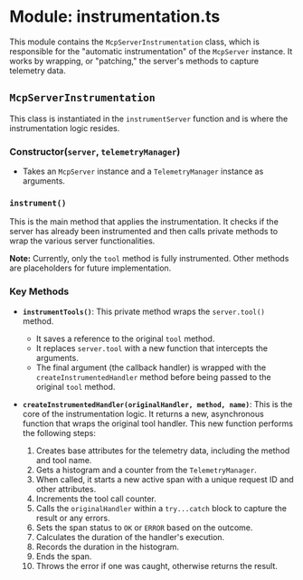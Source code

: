 # Module: instrumentation.ts

This module contains the `McpServerInstrumentation` class, which is responsible for the "automatic instrumentation" of the `McpServer` instance. It works by wrapping, or "patching," the server's methods to capture telemetry data.

## `McpServerInstrumentation`

This class is instantiated in the `instrumentServer` function and is where the instrumentation logic resides.

### Constructor(`server`, `telemetryManager`)

-   Takes an `McpServer` instance and a `TelemetryManager` instance as arguments.

### `instrument()`

This is the main method that applies the instrumentation. It checks if the server has already been instrumented and then calls private methods to wrap the various server functionalities.

**Note:** Currently, only the `tool` method is fully instrumented. Other methods are placeholders for future implementation.

### Key Methods

-   **`instrumentTools()`**: This private method wraps the `server.tool()` method.
    -   It saves a reference to the original `tool` method.
    -   It replaces `server.tool` with a new function that intercepts the arguments.
    -   The final argument (the callback handler) is wrapped with the `createInstrumentedHandler` method before being passed to the original `tool` method.

-   **`createInstrumentedHandler(originalHandler, method, name)`**: This is the core of the instrumentation logic. It returns a new, asynchronous function that wraps the original tool handler. This new function performs the following steps:
    1.  Creates base attributes for the telemetry data, including the method and tool name.
    2.  Gets a histogram and a counter from the `TelemetryManager`.
    3.  When called, it starts a new active span with a unique request ID and other attributes.
    4.  Increments the tool call counter.
    5.  Calls the `originalHandler` within a `try...catch` block to capture the result or any errors.
    6.  Sets the span status to `OK` or `ERROR` based on the outcome.
    7.  Calculates the duration of the handler's execution.
    8.  Records the duration in the histogram.
    9.  Ends the span.
    10. Throws the error if one was caught, otherwise returns the result.
